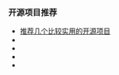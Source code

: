 ### 开源项目推荐

- [推荐几个比较实用的开源项目](https://mp.weixin.qq.com/s?__biz=MzU4NzYwNDAwMg==&mid=100000281&idx=1&sn=4386a7cfa425242eb3472cc61bdbe4d8&chksm=7de8cb544a9f42429aab1d4fa0c4f0e959918386a1f44a7250693d29af3d0351d85f52494f34&scene=0#rd)
- []()
- []()
- []()
- []()